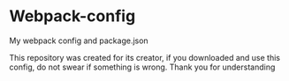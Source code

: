 # Webpack-config
My webpack config and package.json

This repository was created for its creator, if you downloaded and use this config, do not swear if something is wrong. Thank you for understanding

